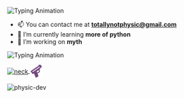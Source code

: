 <p align="left">
  <img src="https://readme-typing-svg.demolab.com/?font=Montserrat&size=25&duration=3650&pause=3000&color=F7F7F7&random=false&width=435&lines=physic%2C+a+bot+developer+in+slovakia" alt="Typing Animation">
</p>

- 📫 You can contact me at **totallynotphysic@gmail.com**
- 🔨 I’m currently learning **more of python**
- 👀 I’m working on **myth**

<p align="left">
  <img src="https://readme-typing-svg.demolab.com/?font=Montserrat&size=25&duration=3008&pause=3000&color=F7F7F7&random=false&width=435&lines=socials" alt="Typing Animation">
</p>
<p align="left">
  <a href="https://discord.gg/strict" target="blank">
    <img align="center" src="https://raw.githubusercontent.com/rahuldkjain/github-profile-readme-generator/master/src/images/icons/Social/discord.svg" alt="neck" height="30" width="40" />
  <a href="https://guns.lol/lavalink" target="blank">
    <img align="center" src="https://raw.githubusercontent.com/lavalink-dev/1/main/gunslol.png" alt="Guns.lol" height="30" width="30" />
  </a>
</p>

<p align="left">
  <img src="https://komarev.com/ghpvc/?username=physic-dev&label=Profile%20views&color=0e75b6&style=flat" alt="physic-dev" />
</p>
